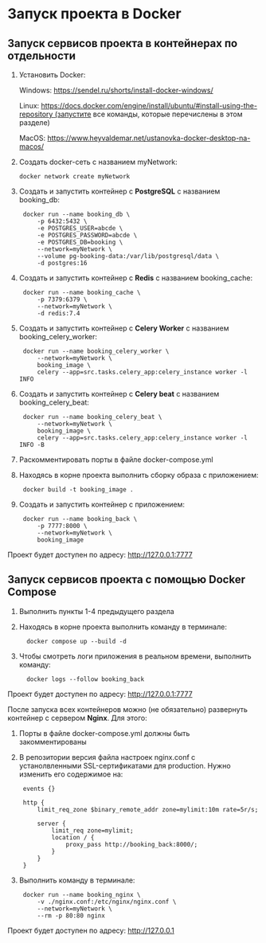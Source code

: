 # Запуск проекта в Docker

## Запуск сервисов проекта в контейнерах по отдельности

1. Установить Docker:

   Windows: https://sendel.ru/shorts/install-docker-windows/

   Linux: https://docs.docker.com/engine/install/ubuntu/#install-using-the-repository (запустите все команды, которые перечислены в этом разделе)

   MacOS: https://www.heyvaldemar.net/ustanovka-docker-desktop-na-macos/

2. Создать docker-сеть с названием myNetwork:

       docker network create myNetwork
3. Создать и запустить контейнер с **PostgreSQL** с названием booking_db:

        docker run --name booking_db \
            -p 6432:5432 \
            -e POSTGRES_USER=abcde \
            -e POSTGRES_PASSWORD=abcde \
            -e POSTGRES_DB=booking \
            --network=myNetwork \
            --volume pg-booking-data:/var/lib/postgresql/data \
            -d postgres:16

4. Создать и запустить контейнер с **Redis** с названием booking_cache:

        docker run --name booking_cache \
            -p 7379:6379 \
            --network=myNetwork \
            -d redis:7.4

5. Создать и запустить контейнер с **Celery Worker** с названием booking_celery_worker:

        docker run --name booking_celery_worker \
            --network=myNetwork \
            booking_image \
            celery --app=src.tasks.celery_app:celery_instance worker -l INFO

6. Создать и запустить контейнер с **Celery beat** с названием booking_celery_beat:

        docker run --name booking_celery_beat \
            --network=myNetwork \
            booking_image \
            celery --app=src.tasks.celery_app:celery_instance worker -l INFO -B

7. Раскомментировать порты в файле docker-compose.yml

8. Находясь в корне проекта выполнить сборку образа с приложением:

        docker build -t booking_image .

9. Создать и запустить контейнер с приложением:

        docker run --name booking_back \
            -p 7777:8000 \
            --network=myNetwork \
            booking_image

Проект будет доступен по адресу: http://127.0.0.1:7777

## Запуск сервисов проекта с помощью Docker Compose

1. Выполнить пункты 1-4 предыдущего раздела

2. Находясь в корне проекта выполнить команду в терминале:

         docker compose up --build -d

3. Чтобы смотреть логи приложения в реальном времени, выполнить команду:

         docker logs --follow booking_back

Проект будет доступен по адресу: http://127.0.0.1:7777

После запуска всех контейнеров можно (не обязательно) развернуть контейнер с сервером **Nginx**. Для этого:

1. Порты в файле docker-compose.yml должны быть закомментированы

2. В репозитории версия файла настроек nginx.conf с устанолвленными SSL-сертификатами для production. Нужно изменить его содержимое на:

        events {}
        
        http {
            limit_req_zone $binary_remote_addr zone=mylimit:10m rate=5r/s;
        
            server {
                limit_req zone=mylimit;
                location / {
                    proxy_pass http://booking_back:8000/;
                }
            }
        }

3. Выполнить команду в терминале:

        docker run --name booking_nginx \
            -v ./nginx.conf:/etc/nginx/nginx.conf \
            --network=myNetwork \
            --rm -p 80:80 nginx

Проект будет доступен по адресу: http://127.0.0.1